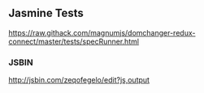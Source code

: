 ## Jasmine Tests
https://raw.githack.com/magnumjs/domchanger-redux-connect/master/tests/specRunner.html

### JSBIN
http://jsbin.com/zeqofegelo/edit?js,output
